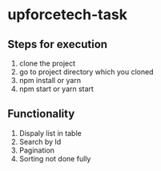 # upforcetech-task

## Steps for execution

1. clone the project
2. go to project directory which you cloned
3. npm install or yarn
4. npm start or yarn start

## Functionality

1. Dispaly list in table
2. Search by Id
3. Pagination
4. Sorting not done fully
